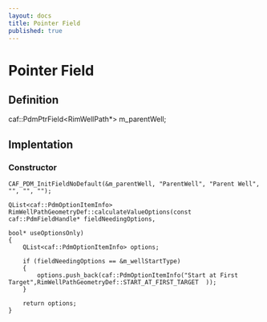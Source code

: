 ```yaml
---
layout: docs
title: Pointer Field
published: true
---
```


# Pointer Field

## Definition

caf::PdmPtrField<RimWellPath*> m_parentWell;

## Implentation

### Constructor
    CAF_PDM_InitFieldNoDefault(&m_parentWell, "ParentWell", "Parent Well", "", "", "");

```
QList<caf::PdmOptionItemInfo> RimWellPathGeometryDef::calculateValueOptions(const caf::PdmFieldHandle* fieldNeedingOptions, 
                                                                             bool* useOptionsOnly)
{
    QList<caf::PdmOptionItemInfo> options;

    if (fieldNeedingOptions == &m_wellStartType)
    {
        options.push_back(caf::PdmOptionItemInfo("Start at First Target",RimWellPathGeometryDef::START_AT_FIRST_TARGET  ));
    }

    return options;
}
```
